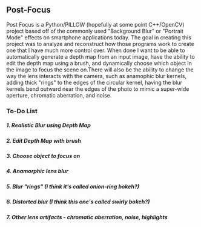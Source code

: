 ## Post-Focus

Post Focus is a Python/PILLOW (hopefully at some point C++/OpenCV) project based off of the commonly used "Background Blur" or "Portrait Mode" effects on smartphone applications today. The goal in creating this project was to analyze and reconstruct how those programs work to create one that I have much more control over. When done I want to be able to automatically generate a depth map from an input image, have the ability to edit the depth map using a brush, and dynamically choose which object in the image to focus the scene on.There will also be the ability to change the way the lens interacts with the camera, such as anamophic blur kernels, adding thick "rings" to the edges of the circular kernel, having the blur kernels bend outward near the edges of the photo to mimic a super-wide aperture, chromatic aberration, and noise.

### To-Do List
##### 1. Realistic Blur using Depth Map
##### 2. Edit Depth Map with brush
##### 3. Choose object to focus on
##### 4. Anamorphic lens blur
##### 5. Blur "rings" (I think it's called onion-ring bokeh?)
##### 6. Distorted blur (I think this one's called swirly bokeh?)
##### 7. Other lens artifacts - chromatic aberration, noise, highlights